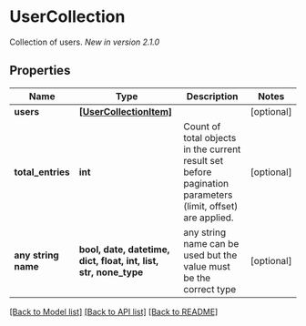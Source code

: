 # UserCollection

Collection of users.  *New in version 2.1.0* 

## Properties
Name | Type | Description | Notes
------------ | ------------- | ------------- | -------------
**users** | [**[UserCollectionItem]**](UserCollectionItem.md) |  | [optional] 
**total_entries** | **int** | Count of total objects in the current result set before pagination parameters (limit, offset) are applied.  | [optional] 
**any string name** | **bool, date, datetime, dict, float, int, list, str, none_type** | any string name can be used but the value must be the correct type | [optional]

[[Back to Model list]](../README.md#documentation-for-models) [[Back to API list]](../README.md#documentation-for-api-endpoints) [[Back to README]](../README.md)


